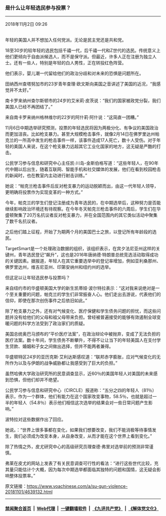 ### 是什么让年轻选民参与投票？ 
------------------------

<div class="published">
 <span class="date" title="中国时间">
  <time datetime="2018-11-02T09:26:00+08:00">
   2018年11月2日 09:26
  </time>
 </span>
</div>
<br/>
<div class="wsw">
 <p lang="EN-US" paraeid="{d83365a2-3f54-447a-a7a0-96833318688b}{230}" paraid="163737797" xml:lang="EN-US">
  年轻的美国人并不想加入任何党派。无论是民主党还是共和党。
 </p>
 <p lang="EN-US" paraeid="{2019d035-df8c-4191-aaf3-67abf4ac0245}{145}" paraid="384921736" xml:lang="EN-US">
  18至30岁的较年轻的选民包括千禧一代，后千禧一代和Z世代的选民。传统意义上他们更倾向于自由派候选人，而不是保守派。但最近，许多人正在注册为独立人士。还有一些人，特别是年轻的白人男性，正在转投红色阵营。
 </p>
 <p lang="EN-US" paraeid="{f839d484-1104-4f37-8ae6-425548380ed9}{110}" paraid="1126525194" xml:lang="EN-US">
  他们表示，婴儿潮一代留给他们的政治分歧和对未来的恐惧是问题所在。
 </p>
 <p lang="EN-US" paraeid="{f839d484-1104-4f37-8ae6-425548380ed9}{179}" paraid="2105373918" xml:lang="EN-US">
  田纳西州查塔努加市的23岁青年查理·欧文斯向美国之音讲述了美国的近况，“我感觉并不太好。”
 </p>
 <p lang="EN-US" paraeid="{5bed68a5-d756-4c06-bd93-69028cad1340}{26}" paraid="398064456" xml:lang="EN-US">
  南卡罗来纳州查尔斯顿市的24岁的艾米莉·皮茨说：“我们的国家被政党分裂，我们美国人已经不再团结了。”
 </p>
 <p lang="EN-US" paraeid="{5bed68a5-d756-4c06-bd93-69028cad1340}{170}" paraid="1352996801" xml:lang="EN-US">
  来自南卡罗来纳州格林维尔的22岁的阿什莉·阿什说：“这简直一团糟。”
 </p>
 <p lang="EN-US" paraeid="{9660117b-4405-4b23-9fbb-736a240b45ec}{11}" paraid="854221271" xml:lang="EN-US">
  11月6日中期选举研究预测，投票的年轻选民将因为两极分化、有争议的美国政治而更加沮丧。比如枪支暴力。甚至大规模枪击事件，就像2月14日在佛罗里达州帕克兰的一所高中发生的枪击事件一样，该事件造成17人死亡，数十人受伤。对于年轻的美国人来说，在这个枪支暴力远超其它工业化国家的地方，这无疑是严酷的打击。
 </p>
 <p lang="EN-US" paraeid="{dc121b31-90fb-4a61-b32b-5005a95fe319}{149}" paraid="55556970" xml:lang="EN-US">
  公民学习参与信息和研究中心主任凯·川岛-金斯伯格写道：“这些年轻人，在90年代中期以后出生，随着互联网、智能手机和社交媒体的发展，他们在看到校园枪击的新闻时，也在教室内主动进行射击训练。”
 </p>
 <p lang="EN-US" paraeid="{a224661f-1040-491d-9b95-07dc7b110e1d}{80}" paraid="931893363" xml:lang="EN-US">
  她说：“帕克兰枪击事件后反对枪支暴力的运动脱颖而出，由这一代年轻人领导，更明确将投票作为实现变革的一种方式。”
 </p>
 <p lang="EN-US" paraeid="{a224661f-1040-491d-9b95-07dc7b110e1d}{184}" paraid="1996044936" xml:lang="EN-US">
  今年，帕克兰的学生们登记注册成为青年选民的，在中期选举后，这种努力是否能继续影响政治环境还有待观察。在今年冬天帕克兰枪击事件的六周后，学生们在华盛顿聚集了20万名抗议者反对枪支暴力，并在全国范围内的其它类似活动中聚集了数千名抗议者。
 </p>
 <p lang="EN-US" paraeid="{dea28625-8015-43ea-8476-bbbbdae3a6c9}{117}" paraid="1065974863" xml:lang="EN-US">
  之后他们踏上征程，开始了为期两个月的美国巴士之旅，以登记所有年龄段的选民。
 </p>
 <p lang="EN-US" paraeid="{dea28625-8015-43ea-8476-bbbbdae3a6c9}{197}" paraid="798599484" xml:lang="EN-US">
  TargetSmart是一个处理政治数据的组织，该组织表示，在宾夕法尼亚州这样的关键州，青年选民登记“飙升”，这也是2016年唐纳德·特朗普总统竞选活动取得成功的关键因素。据报道，年轻人在其它重要选举中的登记率增加，例如亚利桑那州、佛罗里达州，维吉尼亚州、印第安纳州和纽约州的选举。
 </p>
 <p lang="EN-US" paraeid="{f3dca5fc-3e74-418b-b593-cf373b0cde81}{121}" paraid="1406307091" xml:lang="EN-US">
  但这足以让年轻选民参与投票吗？
 </p>
 <p lang="EN-US" paraeid="{f3dca5fc-3e74-418b-b593-cf373b0cde81}{168}" paraid="1987630508" xml:lang="EN-US">
  来自纽约市的华盛顿美国大学的新生凯蒂娅·波尔特拉表示：“这对我来说绝对是一个至关重要的问题，帕克兰的学生们非常振奋人心。他们走出去游说，代表他们的信仰，即使在那次创伤事件之后依旧如此。”
 </p>
 <p lang="EN-US" paraeid="{9428e4d5-c015-41e6-b985-d06d8101f998}{92}" paraid="1150557481" xml:lang="EN-US">
  除了枪支暴力之外，还有对气候变化、医疗保健和学生债务问题的担忧，而这些问题并没有给他们的父母和祖父母带来负担。曾经被普遍接受的能够有效遏制全球变暖问题的科学方法受到了政治家们的质疑。
 </p>
 <p lang="EN-US" paraeid="{9428e4d5-c015-41e6-b985-d06d8101f998}{241}" paraid="1096852624" xml:lang="EN-US">
  美国总统奥巴马颁布的“平价医疗法案”，在政治辩论中被抛弃，变成了无法负担的医疗法案。数十年间，学生债务不断攀升，不得不让让当下的年轻美国人在支付学生贷款、婚姻和子女之间做出选择，但并不能两者兼得。
 </p>
 <p lang="EN-US" paraeid="{9fff10df-8a77-4de6-b4f5-a13643903b75}{4}" paraid="869924083" xml:lang="EN-US">
  华盛顿特区24岁的亚历克斯·艾利达斯感叹道：“联邦赤字膨胀，应对气候变化的无所作为以及与伊朗的战争威胁都让我感受到了巨大的负担。”
 </p>
 <p lang="EN-US" paraeid="{9fff10df-8a77-4de6-b4f5-a13643903b75}{133}" paraid="1675930061" xml:lang="EN-US">
  虽然哈佛大学政治研究所的民意调查显示，近60％的美国年轻人对美国的未来感到恐惧，但他们却并不绝望。
 </p>
 <p lang="EN-US" paraeid="{271391e2-bc13-4a56-ad48-e0b5dfb9ffa7}{30}" paraid="632541762" xml:lang="EN-US">
  公民学习参与信息和研究中心（CIRCLE）报道称：“五分之四的年轻人（81％）表示，作为一个群体，他们有能力在这个国家改变事物，58.5％，也就是超过一半的年轻人（54.8％）表示他们相信这次选举的结果会对一些日常问题产生影响。”
 </p>
 <p lang="EN-US" paraeid="{271391e2-bc13-4a56-ad48-e0b5dfb9ffa7}{91}" paraid="1195783720" xml:lang="EN-US">
  波特拉对这些数据作出了回应。
 </p>
 <p lang="EN-US" paraeid="{271391e2-bc13-4a56-ad48-e0b5dfb9ffa7}{249}" paraid="1375436437" xml:lang="EN-US">
  她说。：“世界上很多事都在变化，如果我们想要改变，我们不能消极等待事情发生，我们必须成为改变本身，从自身改变，从而才能在这个世界上看到变化。”
 </p>
 <p lang="EN-US" paraeid="{b469d1b2-566b-476c-a998-268dfa11f022}{100}" paraid="857567296" xml:lang="EN-US">
  除了热情之外，皮尤研究中心的高级研究员理查德·弗里对选举前的预测非常谨慎。
 </p>
 <p lang="EN-US" paraeid="{b469d1b2-566b-476c-a998-268dfa11f022}{174}" paraid="1718428145" xml:lang="EN-US">
  弗莱在皮尤的网站上发表了有关民意调查可行性的看法：“进行这些世代比较，充其量只能估计个大概，因为每次中期选举都面临其独特的问题和国情，这无疑会影响整体投票率。”
 </p>
</div>

原文链接：https://www.voachinese.com/a/su-gun-violence-20181101/4639132.html


------------------------
#### [禁闻聚合首页](https://github.com/gfw-breaker/banned-news/blob/master/README.md) &nbsp;|&nbsp; [Web代理](https://github.com/gfw-breaker/open-proxy/blob/master/README.md) &nbsp;|&nbsp;  [一键翻墙软件](https://github.com/gfw-breaker/nogfw/blob/master/README.md) &nbsp;|&nbsp; [《九评共产党》](https://github.com/gfw-breaker/9ping.md/blob/master/README.md#九评之一评共产党是什么) &nbsp;|&nbsp; [《解体党文化》](https://github.com/gfw-breaker/jtdwh.md/blob/master/README.md#绪论)
